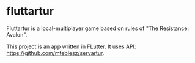 # fluttartur

Fluttartur is a local-multiplayer game based on rules of "The Resistance: Avalon".

This project is an app written in FLutter. It uses API: https://github.com/mteblesz/servartur.
